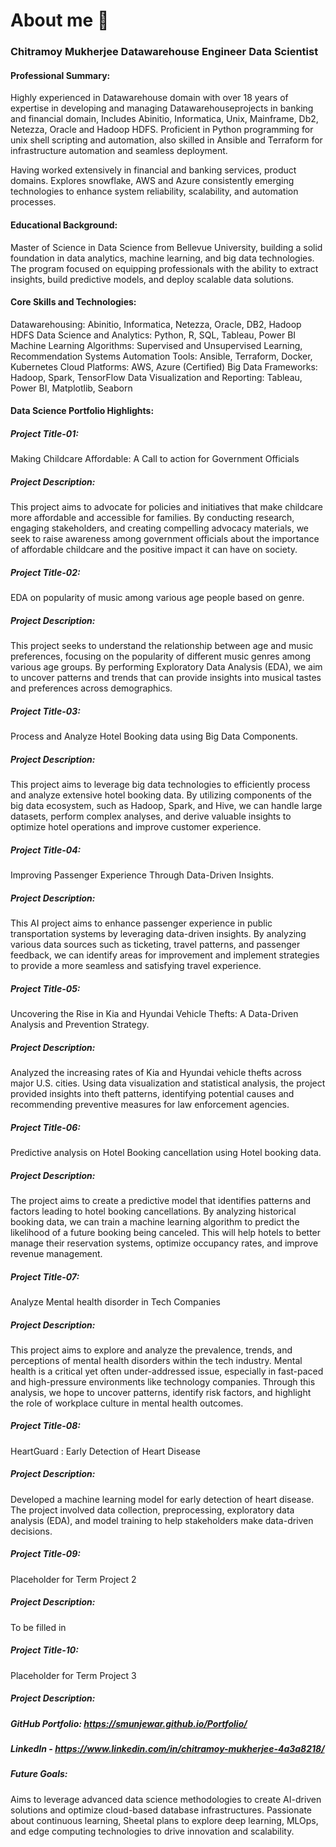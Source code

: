 # About me 👋

###  Chitramoy Mukherjee	Datawarehouse Engineer	Data Scientist	
#### Professional Summary:
Highly experienced in Datawarehouse domain with over 18 years of expertise in developing and managing Datawarehouseprojects in 
banking and financial domain, Includes Abinitio, Informatica, Unix, Mainframe, Db2, Netezza, Oracle and Hadoop HDFS. 
Proficient in Python programming for unix shell scripting and automation, also skilled in Ansible and Terraform for infrastructure automation 
and seamless deployment.

Having worked extensively in financial and banking services, product domains. Explores snowflake, AWS and Azure consistently 
emerging technologies to enhance system reliability, scalability, and automation processes.

#### Educational Background: 
Master of Science in Data Science from Bellevue University, building a solid foundation in data analytics, 
machine learning, and big data technologies. The program focused on equipping professionals with the ability to extract insights,
build predictive models, and deploy scalable data solutions.

#### Core Skills and Technologies:
Datawarehousing: Abinitio, Informatica, Netezza, Oracle, DB2, Hadoop HDFS Data Science and 
Analytics: Python, R, SQL, Tableau, Power BI Machine Learning Algorithms: Supervised and Unsupervised Learning, Recommendation Systems 
Automation Tools: Ansible, Terraform, Docker, Kubernetes Cloud Platforms: AWS, Azure (Certified) 
Big Data Frameworks: Hadoop, Spark, TensorFlow Data Visualization and Reporting: Tableau, Power BI, Matplotlib, Seaborn

#### Data Science Portfolio Highlights:

##### Project Title-01: 
Making Childcare Affordable:  A Call to action for Government Officials 

##### Project Description: 
This project aims to advocate for policies and initiatives that make childcare more affordable and accessible for families. By conducting research, engaging stakeholders, and creating compelling advocacy materials, we seek to raise awareness among government officials about the importance of affordable childcare and the positive impact it can have on society.  

##### Project Title-02: 
EDA on popularity of music among various age people based on genre. 

##### Project Description: 
This project seeks to understand the relationship between age and music preferences, focusing on the popularity of different music genres among various age groups. By performing Exploratory Data Analysis (EDA), we aim to uncover patterns and trends that can provide insights into musical tastes and preferences across demographics. 

##### Project Title-03: 
Process and Analyze Hotel Booking data using Big Data Components. 

##### Project Description:  
This project aims to leverage big data technologies to efficiently process and analyze extensive hotel booking data. By utilizing components of the big data ecosystem, such as Hadoop, Spark, and Hive, we can handle large datasets, perform complex analyses, and derive valuable insights to optimize hotel operations and improve customer experience. 

##### Project Title-04: 
Improving Passenger Experience Through Data-Driven Insights. 

##### Project Description: 
This AI project aims to enhance passenger experience in public transportation systems by leveraging data-driven insights. By analyzing various data sources such as ticketing, travel patterns, and passenger feedback, we can identify areas for improvement and implement strategies to provide a more seamless and satisfying travel experience. 

##### Project Title-05: 
Uncovering the Rise in Kia and Hyundai Vehicle Thefts: A Data-Driven Analysis and Prevention Strategy. 

##### Project Description:  
Analyzed the increasing rates of Kia and Hyundai vehicle thefts across major U.S. cities. Using data visualization and statistical analysis, the project provided insights into theft patterns, identifying potential causes and recommending preventive measures for law enforcement agencies. 

##### Project Title-06: 
Predictive analysis on Hotel Booking cancellation using Hotel booking data. 

##### Project Description: 
The project aims to create a predictive model that identifies patterns and factors leading to hotel booking cancellations. By analyzing historical booking data, we can train a machine learning algorithm to predict the likelihood of a future booking being canceled. This will help hotels to better manage their reservation systems, optimize occupancy rates, and improve revenue management. 

##### Project Title-07: 
Analyze Mental health disorder in Tech Companies 

##### Project Description: 
This project aims to explore and analyze the prevalence, trends, and perceptions of mental health disorders within the tech industry. Mental health is a critical yet often under-addressed issue, especially in fast-paced and high-pressure environments like technology companies. Through this analysis, we hope to uncover patterns, identify risk factors, and highlight the role of workplace culture in mental health outcomes. 

##### Project Title-08: 
HeartGuard : Early Detection of Heart Disease 

##### Project Description: 
Developed a machine learning model for early detection of heart disease.  The project involved data collection, preprocessing, exploratory data analysis (EDA), and model training to help stakeholders make data-driven decisions. 

##### Project Title-09: 
Placeholder for Term Project 2 

##### Project Description: 
To be filled in 

##### Project Title-10: 
Placeholder for Term Project 3  

##### Project Description:  
 
##### GitHub Portfolio: https://smunjewar.github.io/Portfolio/

##### LinkedIn - https://www.linkedin.com/in/chitramoy-mukherjee-4a3a8218/

##### Future Goals: 
Aims to leverage advanced data science methodologies to create AI-driven solutions and optimize cloud-based database infrastructures. Passionate about continuous learning, Sheetal plans to explore deep learning, MLOps, and edge computing technologies to drive innovation and scalability.
